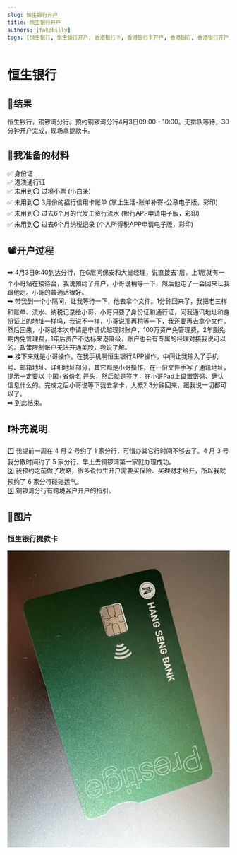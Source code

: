 ```yaml
---
slug: 恒生银行开户
title: 恒生银行开户
authors: [fakebilly]
tags: [恒生银行, 恒生银行开户, 香港银行卡, 香港银行卡开户, 香港银行, 香港银行开户]
---
```


# 恒生银行

## 🎉结果
恒生银行，铜锣湾分行。预约铜锣湾分行4月3日09:00 - 10:00。无排队等待，30分钟开户完成，现场拿提款卡。

## 📜我准备的材料
✅ 身份证  
✅ 港澳通行证  
✅ 未用到⭕️ 过境小票 (小白条)  
✅ 未用到⭕️ 3月份的招行信用卡账单 (掌上生活-账单补寄-公章电子版，彩印)  
✅ 未用到⭕️ 过去6个月的代发工资行流水 (银行APP申请电子版，彩印)  
✅ 未用到⭕️ 过去6个月纳税记录 (个人所得税APP申请电子版，彩印)  

## 📽️开户过程
➡️ 4月3日9:40到达分行，在G层问保安和大堂经理，说直接去1层。上1层就有一个小哥站在接待台，我说预约了开户，小哥说稍等一下，然后他走了一会回来让我跟他走。小哥的普通话很好。  
➡️ 带我到一个小隔间，让我等待一下，他去拿个文件。1分钟回来了，我把老三样和账单、流水、纳税记录给小哥，小哥只要了身份证和通行证，问我通讯地址和身份证上的地址一样吗，我说不一样，小哥说那再稍等一下，我还要再去拿个文件。然后回来，小哥说本次申请是申请优越理财账户，100万资产免管理费，2年豁免期内免管理费，1年后资产不达标来港降级，账户也会有专属的经理对接我说可以的。政策限制账户无法开通美股，我说了解。  
➡️ 接下来就是小哥操作，在我手机啊恒生银行APP操作，中间让我输入了手机号、邮箱地址、详细地址部分，其它都是小哥操作，在一份文件手写了通讯地址，提示一定要以 中国+省份名 开头，然后就是签字，在小哥Pad上设置密码、确认信息什么的。完成之后小哥说等下我去拿卡，大概2 3分钟回来，跟我说一切都可以了。  
➡️ 到此结束。

## ❗️补充说明
1️⃣ 我提前一周在 4 月 2 号约了 1 家分行，可惜办其它行时间不够去了。4 月 3 号我分散时间约了 5 家分行，早上去铜锣湾第一家就办理成功。  
2️⃣ 我预约之前做了攻略，很多说恒生开户需要买保险、买理财才给开，所以我就预约了 6 家分行碰碰运气。  
3️⃣ 铜锣湾分行有跨境客户开户的指引。

## 📸图片
### 恒生银行提款卡
![avatar](./hang-seng-bankcard.jpeg)
